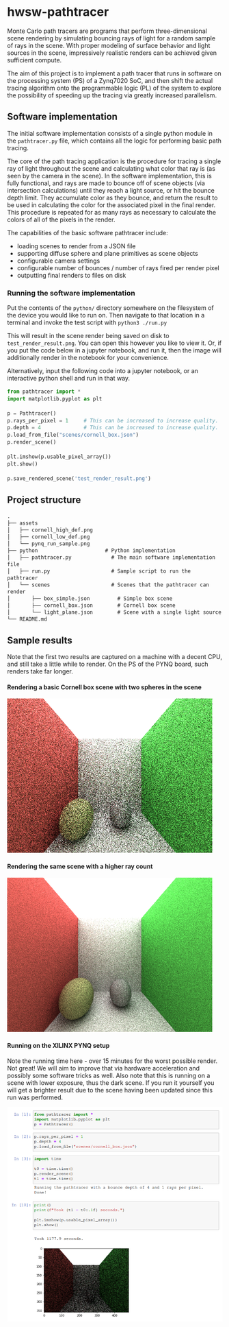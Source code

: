 # hwsw-pathtracer

Monte Carlo path tracers are programs that perform three-dimensional scene
rendering by simulating bouncing rays of light for a random sample of rays in the
scene. With proper modeling of surface behavior and light sources in the scene,
impressively realistic renders can be achieved given sufficient compute.

The aim of this project is to implement a path tracer that runs in software on the
processing system (PS) of a Zynq7020 SoC, and then shift the actual tracing
algorithm onto the programmable logic (PL) of the system to explore the possibility
of speeding up the tracing via greatly increased parallelism.

## Software implementation

The initial software implementation consists of a single python module in the
`pathtracer.py` file, which contains all the logic for performing basic
path tracing.

The core of the path tracing application is the procedure for tracing a single ray
of light throughout the scene and calculating what color that ray is (as seen by
the camera in the scene). In the software implementation, this is fully functional,
and rays are made to bounce off of scene objects (via intersection calculations)
until they reach a light source, or hit the bounce depth limit. They accumulate
color as they bounce, and return the result to be used in calculating the color
for the associated pixel in the final render. This procedure is repeated for as
many rays as necessary to calculate the colors of all of the pixels in the render.

The capabilities of the basic software pathtracer include:
- loading scenes to render from a JSON file
- supporting diffuse sphere and plane primitives as scene objects
- configurable camera settings
- configurable number of bounces / number of rays fired per render pixel
- outputting final renders to files on disk

### Running the software implementation

Put the contents of the `python/` directory somewhere on
the filesystem of the device you would like to run on.
Then navigate to that location in a terminal and invoke
the test script with `python3 ./run.py`

This will result in the scene render being saved on disk to
`test_render_result.png`. You can open this however you like to view it.
Or, if you put the code below in a jupyter notebook, and run it, then
the image will additionally render in the notebook for your convenience.

Alternatively, input the following code into a jupyter notebook,
or an interactive python shell and run in that way.

```python
from pathtracer import *
import matplotlib.pyplot as plt

p = Pathtracer()
p.rays_per_pixel = 1     # This can be increased to increase quality.
p.depth = 4              # This can be increased to increase quality.
p.load_from_file("scenes/cornell_box.json")
p.render_scene()

plt.imshow(p.usable_pixel_array())
plt.show()

p.save_rendered_scene('test_render_result.png')
```

## Project structure

```
.
├── assets
│   ├── cornell_high_def.png
│   ├── cornell_low_def.png
│   └── pynq_run_sample.png
├── python                      # Python implementation
│   ├── pathtracer.py             # The main software implementation file
│   ├── run.py                    # Sample script to run the pathtracer
│   └── scenes                    # Scenes that the pathtracer can render
│       ├── box_simple.json         # Simple box scene
│       ├── cornell_box.json        # Cornell box scene
│       └── light_plane.json        # Scene with a single light source
└── README.md
```
## Sample results

Note that the first two results are captured on a machine with a decent CPU, and
still take a little while to render. On the PS of the PYNQ board, such renders take
far longer.

#### Rendering a basic Cornell box scene with two spheres in the scene
![](./assets/cornell_low_def.png)

#### Rendering the same scene with a higher ray count
![](./assets/cornell_high_def.png)

#### Running on the XILINX PYNQ setup

Note the running time here - over 15 minutes for the worst possible render.
Not great! We will aim to improve that via hardware acceleration and
possibly some software tricks as well. Also note that this is running on a scene
with lower exposure, thus the dark scene. If you run it yourself you will get a
brighter result due to the scene having been updated since this run was performed.

![](./assets/pynq_run_sample.png)
